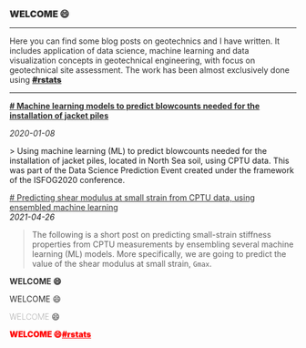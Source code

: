 <h2 style="color:#2F2F2F; font-size: 16px; font-weight: 900;">WELCOME 😄</h2>

<hr>

<p style="color:#2F2F2F;">Here you can find some blog posts on geotechnics and I have written. It includes application of data science, machine learning and data visualization concepts in geotechnical engineering, with focus on geotechnical site assessment. The work has been almost exclusively done using <a style="color:#2F2F2F; font-weight: 900;" href="https://www.r-project.org/" target="_blank">#rstats</a></p>

<hr>    
 
<p style="color:#2F2F2F; font-weight: bolder;"><a style="color:#2F2F2F;" href="https://erdirstats.github.io/isfog-2020-final.html" target="_blank"># Machine learning models to predict blowcounts needed for the installation of jacket piles</a></p>  
<p style="color:#2F2F2F; font-style: italic;">2020-01-08 </p> 
> Using machine learning (ML) to predict blowcounts needed for the installation of jacket piles, located in North Sea soil, using CPTU data. This was part of the Data Science Prediction Event created under the framework of the ISFOG2020 conference.  

<a style="color:#2F2F2F;" href="https://erdirstats.github.io/small-strain-stiffness-final-02.html" target="_blank"># Predicting shear modulus at small strain from CPTU data, using ensembled machine learning</a>  
_2021-04-26_  
> The following is a short post on predicting small-strain stiffness properties from CPTU measurements by ensembling several machine learning (ML) models. More specifically, we are going to predict the value of the shear modulus at small strain, `Gmax`.

<p style="color:#2F2F2F; font-weight: bolder;">WELCOME 😄</p>
<p style="color:#2F2F2F; font-weight: normal;">WELCOME 😄</p>
<p style="color:#2F2F2F; font-weight: lighter;">WELCOME 😄</p>
<p style="color: red; font-weight: 900;">WELCOME 😄<a style="color: red;" href="https://www.r-project.org/" target="_blank">#rstats</a></p>
